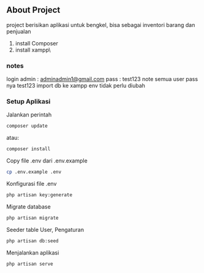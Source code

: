 ## About Project

project berisikan aplikasi untuk bengkel, bisa sebagai inventori barang dan penjualan

1. install Composer
2. install xampp\

### notes
login admin : adminadmin1@gmail.com
pass : test123
note semua user pass nya test123
import db ke xampp
env tidak perlu diubah
### Setup Aplikasi

Jalankan perintah

```bash
composer update
```

atau:

```bash
composer install
```

Copy file .env dari .env.example

```bash
cp .env.example .env
```

Konfigurasi file .env

```bash
php artisan key:generate
```

Migrate database

```bash
php artisan migrate
```

Seeder table User, Pengaturan

```bash
php artisan db:seed
```

Menjalankan aplikasi

```bash
php artisan serve
```
